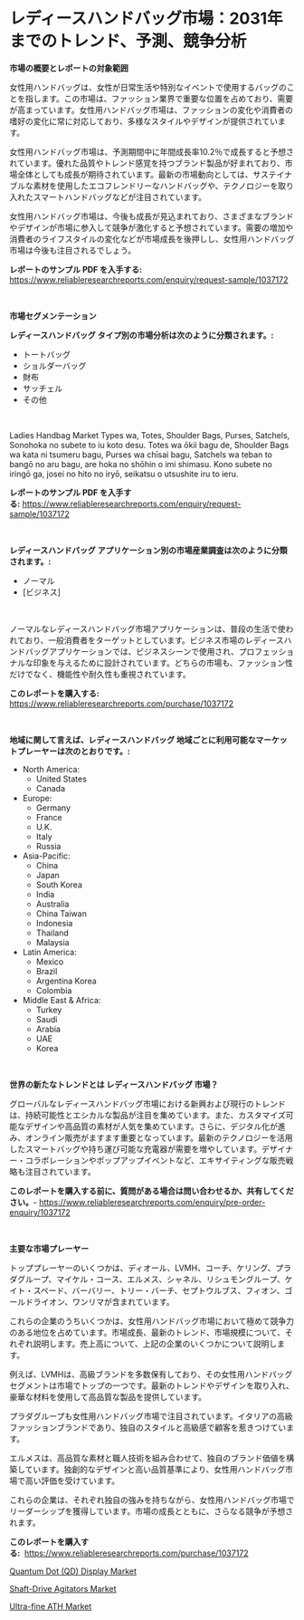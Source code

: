 <p><h1>レディースハンドバッグ市場：2031年までのトレンド、予測、競争分析</h1></p><p><strong>市場の概要とレポートの対象範囲</strong></p>
<p><p>女性用ハンドバッグは、女性が日常生活や特別なイベントで使用するバッグのことを指します。この市場は、ファッション業界で重要な位置を占めており、需要が高まっています。女性用ハンドバッグ市場は、ファッションの変化や消費者の嗜好の変化に常に対応しており、多様なスタイルやデザインが提供されています。</p><p>女性用ハンドバッグ市場は、予測期間中に年間成長率10.2％で成長すると予想されています。優れた品質やトレンド感覚を持つブランド製品が好まれており、市場全体としても成長が期待されています。最新の市場動向としては、サステイナブルな素材を使用したエコフレンドリーなハンドバッグや、テクノロジーを取り入れたスマートハンドバッグなどが注目されています。</p><p>女性用ハンドバッグ市場は、今後も成長が見込まれており、さまざまなブランドやデザインが市場に参入して競争が激化すると予想されています。需要の増加や消費者のライフスタイルの変化などが市場成長を後押しし、女性用ハンドバッグ市場は今後も注目されるでしょう。</p></p>
<p><strong>レポートのサンプル PDF を入手する:</strong> <a href="https://www.reliableresearchreports.com/enquiry/request-sample/1037172">https://www.reliableresearchreports.com/enquiry/request-sample/1037172</a></p>
<p>&nbsp;</p>
<p><strong>市場セグメンテーション</strong></p>
<p><strong>レディースハンドバッグ タイプ別の市場分析は次のように分類されます。:</strong></p>
<p><ul><li>トートバッグ</li><li>ショルダーバッグ</li><li>財布</li><li>サッチェル</li><li>その他</li></ul></p>
<p>&nbsp;</p>
<p><p>Ladies Handbag Market Types wa, Totes, Shoulder Bags, Purses, Satchels, Sonohoka no subete to iu koto desu. Totes wa ōkii bagu de, Shoulder Bags wa kata ni tsumeru bagu, Purses wa chīsai bagu, Satchels wa teban to bangō no aru bagu, are hoka no shōhin o imi shimasu. Kono subete no iringō ga, josei no hito no iryō, seikatsu o utsushite iru to ieru.</p></p>
<p><strong>レポートのサンプル PDF を入手する:</strong>&nbsp;<a href="https://www.reliableresearchreports.com/enquiry/request-sample/1037172">https://www.reliableresearchreports.com/enquiry/request-sample/1037172</a></p>
<p>&nbsp;</p>
<p><strong> レディースハンドバッグ アプリケーション別の市場産業調査は次のように分類されます。:</strong></p>
<p><ul><li>ノーマル</li><li>[ビジネス]</li></ul></p>
<p>&nbsp;</p>
<p><p>ノーマルなレディースハンドバッグ市場アプリケーションは、普段の生活で使われており、一般消費者をターゲットとしています。ビジネス市場のレディースハンドバッグアプリケーションでは、ビジネスシーンで使用され、プロフェッショナルな印象を与えるために設計されています。どちらの市場も、ファッション性だけでなく、機能性や耐久性も重視されています。</p></p>
<p><strong>このレポートを購入する:</strong>&nbsp; <a href="https://www.reliableresearchreports.com/purchase/1037172">https://www.reliableresearchreports.com/purchase/1037172</a></p>
<p>&nbsp;</p>
<p><strong>地域に関して言えば、レディースハンドバッグ 地域ごとに利用可能なマーケットプレーヤーは次のとおりです。:</strong></p>
<p><ul>
    <li>
        North America:
        <ul>
            <li>United States</li>
            <li>Canada</li>
        </ul>
    </li>
    <li>
        Europe:
        <ul>
            <li>Germany</li>
            <li>France</li>
            <li>U.K.</li>
            <li>Italy</li>
            <li>Russia</li>
        </ul>
    </li>
    <li>
        Asia-Pacific:
        <ul>
            <li>China</li>
            <li>Japan</li>
            <li>South Korea</li>
            <li>India</li>
            <li>Australia</li>
            <li>China Taiwan</li>
            <li>Indonesia</li>
            <li>Thailand</li>
            <li>Malaysia</li>
        </ul>
    </li>
    <li>
        Latin America:
        <ul>
            <li>Mexico</li>
            <li>Brazil</li>
            <li>Argentina Korea</li>
            <li>Colombia</li>
        </ul>
    </li>
    <li>
        Middle East & Africa:
        <ul>
            <li>Turkey</li>
            <li>Saudi</li>
            <li>Arabia</li>
            <li>UAE</li>
            <li>Korea</li>
        </ul>
    </li>
    </ul></p>
<p>&nbsp;</p>
<p><strong>世界の新たなトレンドとは レディースハンドバッグ 市場？</strong></p>
<p><p>グローバルなレディースハンドバッグ市場における新興および現行のトレンドは、持続可能性とエシカルな製品が注目を集めています。また、カスタマイズ可能なデザインや高品質の素材が人気を集めています。さらに、デジタル化が進み、オンライン販売がますます重要となっています。最新のテクノロジーを活用したスマートバッグや持ち運び可能な充電器が需要を増やしています。デザイナー・コラボレーションやポップアップイベントなど、エキサイティングな販売戦略も注目されています。</p></p>
<p><strong>このレポートを購入する前に、質問がある場合は問い合わせるか、共有してください。</strong>- <a href="https://www.reliableresearchreports.com/enquiry/pre-order-enquiry/1037172">https://www.reliableresearchreports.com/enquiry/pre-order-enquiry/1037172</a></p>
<p>&nbsp;</p>
<p><strong>主要な市場プレーヤー</strong></p>
<p><p>トッププレーヤーのいくつかは、ディオール、LVMH、コーチ、ケリング、プラダグループ、マイケル・コース、エルメス、シャネル、リシュモングループ、ケイト・スペード、バーバリー、トリー・バーチ、セプトウルブス、フィオン、ゴールドライオン、ワンリマが含まれています。</p><p>これらの企業のうちいくつかは、女性用ハンドバッグ市場において極めて競争力のある地位を占めています。市場成長、最新のトレンド、市場規模について、それぞれ説明します。売上高について、上記の企業のいくつかについて説明します。</p><p>例えば、LVMHは、高級ブランドを多数保有しており、その女性用ハンドバッグセグメントは市場でトップの一つです。最新のトレンドやデザインを取り入れ、豪華な材料を使用して高品質な製品を提供しています。</p><p>プラダグループも女性用ハンドバッグ市場で注目されています。イタリアの高級ファッションブランドであり、独自のスタイルと高級感で顧客を惹きつけています。</p><p>エルメスは、高品質な素材と職人技術を組み合わせて、独自のブランド価値を構築しています。独創的なデザインと高い品質基準により、女性用ハンドバッグ市場で高い評価を受けています。</p><p>これらの企業は、それぞれ独自の強みを持ちながら、女性用ハンドバッグ市場でリーダーシップを獲得しています。市場の成長とともに、さらなる競争が予想されます。</p></p>
<p><strong>このレポートを購入する:</strong>&nbsp;&nbsp;<a href="https://www.reliableresearchreports.com/purchase/1037172">https://www.reliableresearchreports.com/purchase/1037172</a></p>
<p><p><a href="https://view.publitas.com/reportprime-1/quantum-dot-qd-display-market-size-evaluating-its-market-trends-growth-and-projections-2023-2030/">Quantum Dot (QD) Display Market</a></p><p><a href="https://view.publitas.com/reportprime-1/shaft-drive-agitators-market-with-the-goal-of-estimating-the-market-size-and-future-growth-potential-of-various-market-segments-based-on-component-applications-end-user-and-region/">Shaft-Drive Agitators Market</a></p><p><a href="https://view.publitas.com/reportprime-1/ultra-fine-ath-market-size-growth-outlook-from-2023-to-2030-projecting-at-markets-trends-analysis-by-application-regional-outlook-and-revenue/">Ultra-fine ATH Market</a></p></p>
